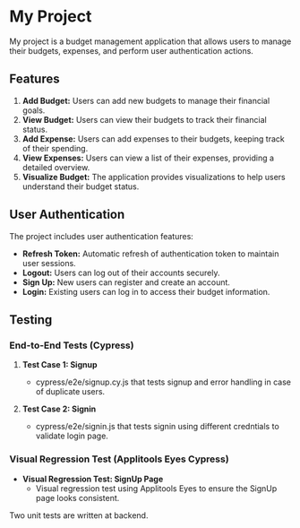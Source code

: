 # My Project

My project is a budget management application that allows users to manage their budgets, expenses, and perform user authentication actions.

## Features

1. **Add Budget:** Users can add new budgets to manage their financial goals.
2. **View Budget:** Users can view their budgets to track their financial status.
3. **Add Expense:** Users can add expenses to their budgets, keeping track of their spending.
4. **View Expenses:** Users can view a list of their expenses, providing a detailed overview.
5. **Visualize Budget:** The application provides visualizations to help users understand their budget status.

## User Authentication

The project includes user authentication features:

- **Refresh Token:** Automatic refresh of authentication token to maintain user sessions.
- **Logout:** Users can log out of their accounts securely.
- **Sign Up:** New users can register and create an account.
- **Login:** Existing users can log in to access their budget information.

## Testing

### End-to-End Tests (Cypress)

1. **Test Case 1: Signup**
   - cypress/e2e/signup.cy.js that tests signup and error handling in case of duplicate users.

2. **Test Case 2: Signin**
   - cypress/e2e/signin.js that tests signin using different credntials to validate login page.
### Visual Regression Test (Applitools Eyes Cypress)

- **Visual Regression Test: SignUp Page**
  - Visual regression test using Applitools Eyes to ensure the SignUp page looks consistent.

Two unit tests are written at backend.



